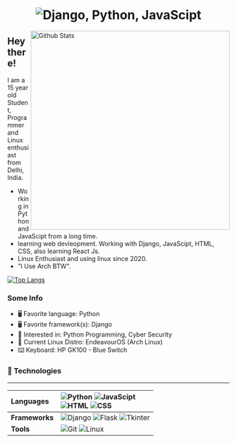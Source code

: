 <h1 align=center><img src="https://readme-typing-svg.herokuapp.com/?font=jetbrains+mono&color=%23a9b665&size=22&center=true&vCenter=true&lines=Python%2C+Django%2C+Linux;JavaScipt%2C+HTML%2C+CSS" alt="Django, Python, JavaScipt"></h1>

<img scr='https://github-readme-stats.vercel.app/api?username=ronit-bhati&theme=aura' width=451px align=right alt='Github Stats'>


## Hey there!

I am a 15 year old Student, Programmer and Linux enthusiast from Delhi, India.

* Working in Python and JavaScipt from a long time.
* learning web devleopment. Working with Django, JavaScipt, HTML, CSS, also learning React Js.
* Linux Enthusiast and using linux since 2020.
* "I Use Arch BTW".

[![Top Langs](https://github-readme-stats.vercel.app/api/top-langs/?username=ronit-bhati&theme=aura)](https://github.com/anuraghazra/github-readme-stats)


### Some Info

- 🖥 Favorite language: Python
- 🖥 Favorite framework(s): Django
- 💬 Interested in: Python Programming, Cyber Security
- 🐧 Current Linux Distro: EndeavourOS (Arch Linux)
- ⌨️ Keyboard: HP GK100 - Blue Switch



### 🔨 Technologies

---
**Languages** | ![Python](https://img.shields.io/badge/-Python%20-darkblue) ![JavaScipt](https://img.shields.io/badge/-JavaScipt%20-green)<br> ![HTML](https://img.shields.io/badge/-HTML-orange) ![CSS](https://img.shields.io/badge/-CSS-lightblue)
:--- | :---
**Frameworks** | ![Django](https://img.shields.io/badge/-Django-brown) ![Flask](https://img.shields.io/badge/-Flask-black) ![Tkinter](https://img.shields.io/badge/-Tkinter-lightgrey)
**Tools** | ![Git](https://img.shields.io/badge/git-%23F05033.svg?style=for-the-badge&logo=git&logoColor=white) ![Linux](https://img.shields.io/badge/Linux-FCC624?style=for-the-badge&logo=linux&logoColor=black)
